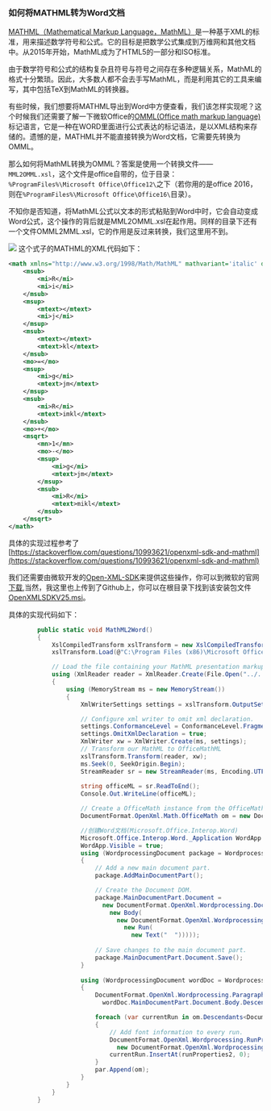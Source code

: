 ### 如何将MATHML转为Word文档 ###

[MATHML（Mathematical Markup Language，MathML）](https://zh.wikipedia.org/wiki/%E6%95%B0%E5%AD%A6%E7%BD%AE%E6%A0%87%E8%AF%AD%E8%A8%80)是一种基于XML的标准，用来描述数学符号和公式。它的目标是把数学公式集成到万维网和其他文档中。从2015年开始，MathML成为了HTML5的一部分和ISO标准。

由于数学符号和公式的结构复杂且符号与符号之间存在多种逻辑关系，MathML的格式十分繁琐。因此，大多数人都不会去手写MathML，而是利用其它的工具来编写，其中包括TeX到MathML的转换器。

有些时候，我们想要将MATHML导出到Word中方便查看，我们该怎样实现呢？这个时候我们还需要了解一下微软Office的[OMML(Office math markup language)]()标记语言，它是一种在WORD里面进行公式表达的标记语法，是以XML结构来存储的。遗憾的是，MATHML并不能直接转换为Word文档，它需要先转换为OMML。

那么如何将MathML转换为OMML？答案是使用一个转换文件——`MML2OMML.xsl`，这个文件是office自带的，位于目录：`%ProgramFiles%\Microsoft Office\Office12\`之下（若你用的是office 2016，则在`%ProgramFiles%\Microsoft Office\Office16\`目录）。

不知你是否知道，将MathML公式以文本的形式粘贴到Word中时，它会自动变成Word公式，这个操作的背后就是MML2OMML.xsl在起作用。同样的目录下还有一个文件OMML2MML.xsl，它的作用是反过来转换，我们这里用不到。

![](https://github.com/scalad/MathML2Word/blob/master/doc/image/20170725164448.png)
这个式子的MATHML的XML代码如下：

```xml
<math xmlns="http://www.w3.org/1998/Math/MathML" mathvariant='italic' display='inline'>
    <msub>
        <mi>R</mi>
        <mi>i</mi>
    </msub>
    <msup>
        <mtext></mtext>
        <mi>j</mi>
    </msup>
    <msub>
        <mtext></mtext>
        <mtext>kl</mtext>
    </msub>
    <mo>=</mo>
    <msup>
        <mi>g</mi>
        <mtext>jm</mtext>
    </msup>
    <msub>
        <mi>R</mi>
        <mtext>imkl</mtext>
    </msub>
    <mo>+</mo>
    <msqrt>
        <mn>1</mn>
        <mo>-</mo>
        <msup>
            <mi>g</mi>
            <mtext>jm</mtext>
        </msup>
        <msub>
            <mi>R</mi>
            <mtext>mikl</mtext>
        </msub>
    </msqrt>
</math>

```

具体的实现过程参考了[https://stackoverflow.com/questions/10993621/openxml-sdk-and-mathml](https://stackoverflow.com/questions/10993621/openxml-sdk-and-mathml)

我们还需要由微软开发的[Open-XML-SDK](https://github.com/OfficeDev/Open-XML-SDK)来提供这些操作，你可以到微软的官网[下载](https://www.microsoft.com/en-us/search/result.aspx?q=open+xml+sdk),当然，我这里也上传到了Github上，你可以在根目录下找到该安装包文件[OpenXMLSDKV25.msi](https://github.com/scalad/MathML2Word/blob/master/OpenXMLSDKV25.msi)。

具体的实现代码如下：

```C#
        public static void MathML2Word()
        {
            XslCompiledTransform xslTransform = new XslCompiledTransform();
            xslTransform.Load(@"C:\Program Files (x86)\Microsoft Office\Office14\MML2OMML.xsl");

            // Load the file containing your MathML presentation markup.
            using (XmlReader reader = XmlReader.Create(File.Open("../../../test1.xml", FileMode.Open)))
            {
                using (MemoryStream ms = new MemoryStream())
                {
                    XmlWriterSettings settings = xslTransform.OutputSettings.Clone();

                    // Configure xml writer to omit xml declaration.
                    settings.ConformanceLevel = ConformanceLevel.Fragment;
                    settings.OmitXmlDeclaration = true;
                    XmlWriter xw = XmlWriter.Create(ms, settings);
                    // Transform our MathML to OfficeMathML
                    xslTransform.Transform(reader, xw);
                    ms.Seek(0, SeekOrigin.Begin);
                    StreamReader sr = new StreamReader(ms, Encoding.UTF8);
 
                    string officeML = sr.ReadToEnd();
                    Console.Out.WriteLine(officeML);

                    // Create a OfficeMath instance from the OfficeMathML xml.
                    DocumentFormat.OpenXml.Math.OfficeMath om = new DocumentFormat.OpenXml.Math.OfficeMath(officeML);

                    //创建Word文档(Microsoft.Office.Interop.Word)  
                    Microsoft.Office.Interop.Word._Application WordApp = new Application();
                    WordApp.Visible = true;
                    using (WordprocessingDocument package = WordprocessingDocument.Create("../../../template.docx", WordprocessingDocumentType.Document))
                    {
                        // Add a new main document part. 
                        package.AddMainDocumentPart();

                        // Create the Document DOM. 
                        package.MainDocumentPart.Document =
                          new DocumentFormat.OpenXml.Wordprocessing.Document(
                            new Body(
                              new DocumentFormat.OpenXml.Wordprocessing.Paragraph(
                                new Run(
                                  new Text("  ")))));
                         
                        // Save changes to the main document part. 
                        package.MainDocumentPart.Document.Save(); 
                    }
                    
                    using (WordprocessingDocument wordDoc = WordprocessingDocument.Open("../../../template.docx", true))
                    {
                        DocumentFormat.OpenXml.Wordprocessing.Paragraph par =
                          wordDoc.MainDocumentPart.Document.Body.Descendants<DocumentFormat.OpenXml.Wordprocessing.Paragraph>().FirstOrDefault();

                        foreach (var currentRun in om.Descendants<DocumentFormat.OpenXml.Math.Run>())
                        {
                            // Add font information to every run.
                            DocumentFormat.OpenXml.Wordprocessing.RunProperties runProperties2 =
                              new DocumentFormat.OpenXml.Wordprocessing.RunProperties();
                            currentRun.InsertAt(runProperties2, 0);
                        }
                        par.Append(om);
                    }
                }
            }
        }
```